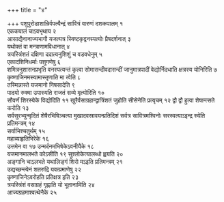 +++
title = "४"

+++
पशुपुरोडाशान्निर्वपत्यैन्द्रं सावित्रं वारुणं दशकपालम् १  
एककपालं
चाऽवभृथाय २  
आसाद्यैनानाज्यभागौ यजत्यत्र
स्विष्टकृद्वनस्पत्योः प्रैषदर्शनात्
३  
यथोक्तं वा मन्त्राणामविधानात् ४  
त्रयस्त्रिंशतं दक्षिणा ददात्यनुशिशुं
च वडवधेनुम् ५  
एकादशिनिधर्माः पशुगणेषु ६  
शमित्रनुशासनप्रभृति
वनस्पत्यन्तं कृत्वा सोमासन्दीवदासन्दीं
जानुमात्रपादीं वेद्योर्निदधाति क्षत्रस्य
योनिरिति ७  
कृष्णाजिनमस्यामास्तृणाति मा त्वेति ८  
तस्मिन्नास्ते
यजमानो निषसादेति ९  
पादयो रुक्मा उपास्यति राजतं सव्ये
मृत्योरिति १०  
सौवर्णं शिरस्येके विद्योदिति ११
खुरैर्वसाग्रहान्द्वात्रिंशतं जुहोति सीसेनेति प्रत्यृचम् १२
द्वौ द्वौ हुत्वा शेषान्त्सते करोति १३  
सर्वसुरभ्युन्मृदितं
शेषैरभिषिञ्चत्या मुखादवस्रावयन्प्रतिदिशं
सर्वत्र सावित्रमश्विनोः सरस्वत्याऽइन्द्र स्येति प्रतिमन्त्रम्
१४  
सर्वाभिश्चतुर्थम् १५  
महाव्याहृतिभिरेके १६  
उत्तमेन वा १७
उन्मर्दनमभिषेकेऽवनीयैके १८  
यजमानमालभते कोऽसीति १९
सुश्लोकेत्यालब्धो ह्वयति २०  
अङ्गानि चाऽलभते यथालिङ्गं शिरो
मऽइति प्रतिमन्त्रम् २१  
उद्यच्छन्त्येनं शतरुद्रि यवत्प्रमाणेषु
२२  
कृष्णाजिनेऽवरोहति प्रतिक्षत्र इति २३  
त्रयस्त्रिंशं वसाग्रहं
गृह्णाति यो भूतानामिति २४  
आज्यग्रहमाश्वत्थेनैके २५  
